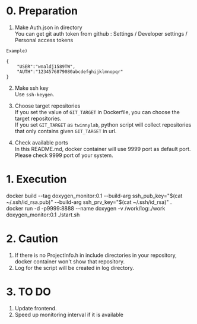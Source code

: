 # 0. Preparation
1. Make Auth.json in directory  
You can get git auth token from github : Settings / Developer settings / Personal access tokens  
```
Example)

{
    "USER":"wnaldj1589TW",
    "AUTH":"1234576879080abcdefghijklmnopqr"
}
```

2. Make ssh key  
Use `ssh-keygen`.  

3. Choose target repositories  
If you set the value of `GIT_TARGET` in Dockerfile, you can choose the target repositories.  
If you set `GIT_TARGET` as `twinnylab`, python script will collect repositories that only contains given `GIT_TARGET` in url.  

4. Check available ports  
In this README.md, docker container will use 9999 port as default port.  
Please check 9999 port of your system.  

# 1. Execution
docker build --tag doxygen_monitor:0.1 --build-arg ssh_pub_key="$(cat ~/.ssh/id_rsa.pub)" --build-arg ssh_prv_key="$(cat ~/.ssh/id_rsa)" .  
docker run -d -p9999:8888 --name doxygen -v /work/log:./work doxygen_monitor:0.1 ./start.sh

# 2. Caution
1. If there is no ProjectInfo.h in include directories in your repository, docker container won't show that repository.  
2. Log for the script will be created in log directory.

# 3. TO DO
1. Update frontend.  
2. Speed up monitoring interval if it is available  
